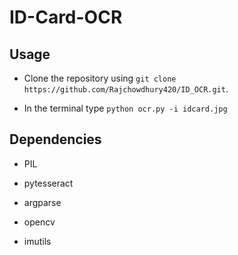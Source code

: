 # ID-Card-OCR 

## Usage

* Clone the repository using `git clone https://github.com/Rajchowdhury420/ID_OCR.git`.

* In the terminal type `python ocr.py -i idcard.jpg`

## Dependencies


* PIL

* pytesseract

* argparse

* opencv

* imutils
